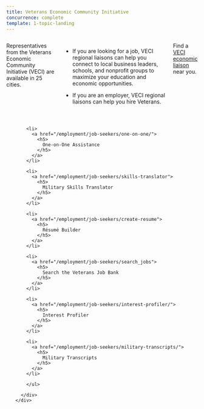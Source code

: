 ```yaml
---
title: Veterans Economic Community Initiative
concurrence: complete
template: 1-topic-landing
---
```


<div class="main" role="main" markdown="0">

<div class="section one" markdown="0">
<div class="primary" markdown="0">
<div class="row" markdown="0">
<div class="small-12 columns usa-content" markdown="1">

Representatives from the Veterans Economic Community Initiative (VECI) are available in 25 cities. 

- If you are looking for a job, VECI regional liaisons can help you connect to local business leaders, schools, and nonprofit groups to maximize your education and economic opportunities.

- If you are an employer, VECI regional liaisons can help you hire Veterans.

Find a [VECI economic liaison](http://www.benefits.va.gov/TEEI/economic-liaison-list.asp) near you. 

</div>
</div>
</div>



<div class="navigation">
  <div class="row">
    <div class="small-12 columns">
        <ul class="small-block-grid-1 medium-block-grid-3 cards small">

        <li>
          <a href="/employment/job-seekers/one-on-one/">
            <h5>
              One-on-One Assistance
            </h5>
          </a>  
        </li>

        <li>
          <a href="/employment/job-seekers/skills-translator">
            <h5>
              Military Skills Translator
            </h5>
          </a>  
        </li>  

        <li>
          <a href="/employment/job-seekers/create-resume">
            <h5>
              Résumé Builder
            </h5>
          </a>  
        </li>

        <li>
          <a href="/employment/job-seekers/search_jobs">
            <h5>
              Search the Veterans Job Bank
            </h5>
          </a>  
        </li>  

        <li>
          <a href="/employment/job-seekers/interest-profiler/">
            <h5>
              Interest Profiler
            </h5>
          </a>  
        </li>

        <li>
          <a href="/employment/job-seekers/military-transcripts/">
            <h5>
              Military Transcripts
            </h5>
          </a>  
        </li>   

        </ul>

      </div>
    </div>  
  </div>

</div>
